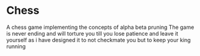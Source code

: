 # Chess
A chess game implementing the concepts of alpha beta pruning
The game is never ending and will torture you till you lose patience and leave it yourself as i have designed it to not checkmate you but to keep your king running 
